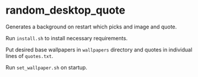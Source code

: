 # random_desktop_quote
Generates a background on restart which picks and image and quote.

Run `install.sh` to install necessary requirements.

Put desired base wallpapers in `wallpapers` directory and quotes in individual lines of `quotes.txt`.

Run `set_wallpaper.sh` on startup.
